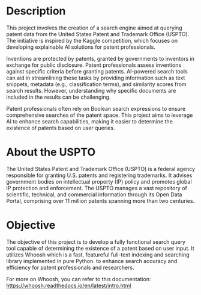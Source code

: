 # Description
This project involves the creation of a search engine aimed at querying patent data from the United States Patent and Trademark Office (USPTO). The initiative is inspired by the Kaggle competition, which focuses on developing explainable AI solutions for patent professionals.

Inventions are protected by patents, granted by governments to inventors in exchange for public disclosure. Patent professionals assess inventions against specific criteria before granting patents. AI-powered search tools can aid in streamlining these tasks by providing information such as text snippets, metadata (e.g., classification terms), and similarity scores from search results. However, understanding why specific documents are included in the results can be challenging.

Patent professionals often rely on Boolean search expressions to ensure comprehensive searches of the patent space. This project aims to leverage AI to enhance search capabilities, making it easier to determine the existence of patents based on user queries.

# About the USPTO
The United States Patent and Trademark Office (USPTO) is a federal agency responsible for granting U.S. patents and registering trademarks. It advises government bodies on intellectual property (IP) policy and promotes global IP protection and enforcement. The USPTO manages a vast repository of scientific, technical, and commercial information through its Open Data Portal, comprising over 11 million patents spanning more than two centuries.

# Objective
The objective of this project is to develop a fully functional search query tool capable of determining the existence of a patent based on user input. It utilizes Whoosh which is a fast, featureful full-text indexing and searching library implemented in pure Python. to enhance search accuracy and efficiency for patent professionals and researchers.

For more on Whoosh, you can refer to this documentation: https://whoosh.readthedocs.io/en/latest/intro.html
